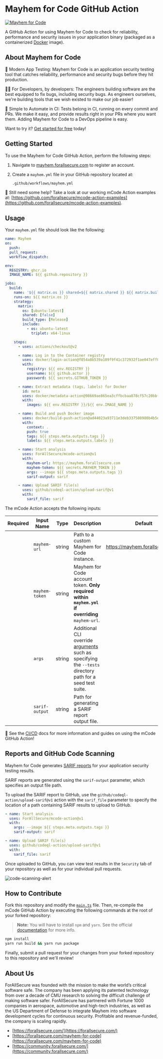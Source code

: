 # Mayhem for Code GitHub Action

[![Mayhem for Code](https://drive.google.com/uc?export=view&id=1JXEbfCDMMwwnDaOgs5-XlPWQwZR93fv4)](http://mayhem.forallsecure.com/)

A GitHub Action for using Mayhem for Code to check for reliability, performance and security issues in your application binary (packaged as a containerized [Docker](https://docs.docker.com/get-started/overview/) image).

## About Mayhem for Code

🧪 Modern App Testing: Mayhem for Code is an application security testing tool that catches reliability, performance and security bugs before they hit production.

🧑‍💻 For Developers, by developers: The engineers building software are the best equipped to fix bugs, including security bugs. As engineers ourselves, we're building tools that we wish existed to make our job easier!

🤖 Simple to Automate in CI: Tests belong in CI, running on every commit and PRs. We make it easy, and provide results right in your PRs where you want them. Adding Mayhem for Code to a DevOps pipeline is easy.

Want to try it? [Get started for free](https://forallsecure.com/mayhem-free) today!

## Getting Started

To use the Mayhem for Code GitHub Action, perform the following steps:

1. Navigate to [mayhem.forallsecure.com](https://mayhem.forallsecure.com/) to register an account.

2. Create a `mayhem.yml` file in your GitHub repository located at:

    ```sh
    .github/workflows/mayhem.yml
    ```

🤔 Still need some help? Take a look at our working mCode Action examples at: [https://github.com/forallsecure/mcode-action-examples](https://github.com/forallsecure/mcode-action-examples).

## Usage

Your `mayhem.yml` file should look like the following:

```yaml
name: Mayhem
on:
  push:
  pull_request:
  workflow_dispatch:

env:
  REGISTRY: ghcr.io
  IMAGE_NAME: ${{ github.repository }}

jobs:
  build:
    name: '${{ matrix.os }} shared=${{ matrix.shared }} ${{ matrix.build_type }}'
    runs-on: ${{ matrix.os }}
    strategy:
      matrix:
        os: [ubuntu-latest]
        shared: [false]
        build_type: [Release]
        include:
          - os: ubuntu-latest
            triplet: x64-linux

    steps:
      - uses: actions/checkout@v2

      - name: Log in to the Container registry
        uses: docker/login-action@f054a8b539a109f9f41c372932f1ae047eff08c9
        with:
          registry: ${{ env.REGISTRY }}
          username: ${{ github.actor }}
          password: ${{ secrets.GITHUB_TOKEN }}

      - name: Extract metadata (tags, labels) for Docker
        id: meta
        uses: docker/metadata-action@98669ae865ea3cffbcbaa878cf57c20bbf1c6c38
        with:
          images: ${{ env.REGISTRY }}/${{ env.IMAGE_NAME }}

      - name: Build and push Docker image
        uses: docker/build-push-action@ad44023a93711e3deb337508980b4b5e9bcdc5dc
        with:
          context: .
          push: true
          tags: ${{ steps.meta.outputs.tags }}
          labels: ${{ steps.meta.outputs.labels }}

      - name: Start analysis
        uses: ForAllSecure/mcode-action@v1
        with:
          mayhem-url: https://mayhem.forallsecure.com
          mayhem-token: ${{ secrets.MAYHEM_TOKEN }}
          args: --image ${{ steps.meta.outputs.tags }}
          sarif-output: sarif

      - name: Upload SARIF file(s)
        uses: github/codeql-action/upload-sarif@v1
        with:
          sarif_file: sarif
```

The mCode Action accepts the following inputs:

| Required | Input Name | Type | Description | Default
| --- | --- | --- | --- | ---
|   | `mayhem-url` | string | Path to a custom Mayhem for Code instance. | https://mayhem.forallsecure.com |
|   | `mayhem-token` | string | Mayhem for Code account token. **Only required within `mayhem.yml` if overriding** `mayhem-url`. |
|   | `args` | string | Additional CLI override [arguments](https://mayhem.forallsecure.com/docs/mayhem-cli/getting-started/mayhem-cli-commands/#run) such as specifying the `--tests` directory path for a seed test suite. |
|   | `sarif-output` | string | Path for generating a SARIF report output file. |

📖 See the [CI/CD](https://mayhem.forallsecure.com/docs/mayhem-ci-cd/fuzzing-in-your-pipeline/) docs for more information and guides on using the mCode GitHub Action!

## Reports and GitHub Code Scanning

Mayhem for Code generates [SARIF reports](https://sarifweb.azurewebsites.net/#:~:text=The%20Static%20Analysis%20Results%20Interchange,approved%20as%20an%20OASIS%20standard.) for your application security testing results.

SARIF reports are generated using the `sarif-output` parameter, which specifies an output file path.

To upload the SARIF report to GitHub, use the `github/codeql-action/upload-sarif@v1` action with the `sarif_file` parameter to specify the location of a path containing SARIF results to upload to GitHub.

```yaml
- name: Start analysis
  uses: ForAllSecure/mcode-action@v1
  with:
    args: --image ${{ steps.meta.outputs.tags }}
    sarif-output: sarif

- name: Upload SARIF file(s)
  uses: github/codeql-action/upload-sarif@v1
  with:
    sarif_file: sarif
```

Once uploaded to GitHub, you can view test results in the `Security` tab of your repository as well as for your individual pull requests.

![code-scanning-alert](code-scanning-alert.png)

## How to Contribute

Fork this repository and modify the [`main.ts`](src/main.ts) file. Then, re-compile the mCode GitHub Action by executing the following commands at the root of your forked repository:

> **Note:** You will have to install `npm` and `yarn`. See the official [documentation](https://classic.yarnpkg.com/lang/en/docs/install) for more info.

```sh
npm install
yarn run build && yarn run package
```

Finally, submit a pull request for your changes from your forked repository to this repository and we'll review!

## About Us

ForAllSecure was founded with the mission to make the world’s critical software safe. The company has been applying its patented technology from over a decade of CMU research to solving the difficult challenge of making software safer. ForAllSecure has partnered with Fortune 1000 companies in aerospace, automotive and high-tech industries, as well as the US Department of Defense to integrate Mayhem into software development cycles for continuous security. Profitable and revenue-funded, the company is scaling rapidly.

* [https://forallsecure.com/](https://forallsecure.com/)
* [https://forallsecure.com/mayhem-for-code](https://forallsecure.com/mayhem-for-code)
* [https://community.forallsecure.com/](https://community.forallsecure.com/)
